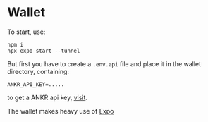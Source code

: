 # Wallet
To start, use:

```console
npm i
npx expo start --tunnel
```

But first you have to create a `.env.api` file and place it in the wallet directory, containing:

```console
ANKR_API_KEY=.....
```

to get a ANKR api key, [visit](https://www.ankr.com/advanced-api/).

The wallet makes heavy use of [Expo](https://expo.dev/)